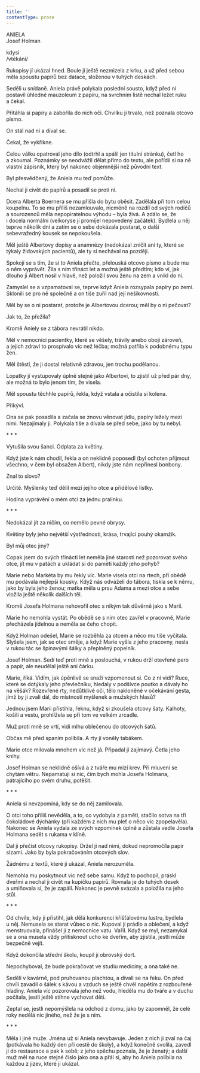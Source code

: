 ```yaml
---
title: ''
contentType: prose
---
```


ANIELA  
Josef Holman

kdysi  
/vtékání/

  

Rukopisy jí ukázal hned. Boule jí ještě nezmizela z krku, a už před sebou měla spoustu papírů bez datace, složenou v tuhých deskách.

Seděli u snídaně. Aniela právě polykala poslední sousto, když před ni postavil úhledné mauzoleum z papíru, na svrchním listě nechal ležet ruku a čekal.

Přitáhla si papíry a zabořila do nich oči. Chvilku jí trvalo, než poznala otcovo písmo.

On stál nad ní a díval se.

Čekal, že vykřikne.

Celou válku opatroval jeho dílo (odtrhl a spálil jen titulní stránku), četl ho a zkoumal. Poznámky se neodvážil dělat přímo do textu, ale pořídil si na ně vlastní zápisník, který byl nakonec objemnější než původní text.

Byl přesvědčený, že Aniela mu teď pomůže.

Nechal ji civět do papírů a posadil se proti ní.

Dcera Alberta Boernera se mu přišla do bytu oběsit. Zadělala při tom celou koupelnu. To se mu příliš nezamlouvalo, nicméně na rozdíl od svých rodičů a sourozenců měla nepopiratelnou výhodu – byla živá. A zdálo se, že i docela normální (velkoryse jí promíjel nepovedený začátek). Bydlela u něj teprve několik dní a zatím se o sebe dokázala postarat, o další sebevražedný kousek se nepokoušela.

Měl ještě Albertovy dopisy a anamnézy (nedokázal zničit ani ty, které se týkaly židovských pacientů), ale ty si nechával na později.

Spokojí se s tím, že si to Aniela přečte, přelouská otcovo písmo a bude mu o něm vyprávět. Žila s ním třináct let a možná ještě předtím; kdo ví, jak dlouho ji Albert nosil v hlavě, než položil svou ženu na zem a vnikl do ní.

Zamyslel se a vzpamatoval se, teprve když Aniela rozsypala papíry po zemi. Sklonili se pro ně společně a on tiše zuřil nad její nešikovností.

Měl by se o ni postarat, protože je Albertovou dcerou; měl by o ni pečovat?

Jak to, že přežila?

Kromě Aniely se z tábora nevrátil nikdo.

Měl v nemocnici pacientky, které se věšely, trávily anebo obojí zároveň, a jejich zdraví to prospívalo víc než léčba; možná patřila k podobnému typu žen.

Měl štěstí, že ji dostal relativně zdravou, jen trochu podělanou.

Lopatky jí vystupovaly úplně stejně jako Albertovi, to zjistil už před pár dny, ale možná to bylo jenom tím, že visela.

Měl spoustu těchhle papírů, řekla, když vstala a očistila si kolena.

Přikývl.

Ona se pak posadila a začala se znovu věnovat jídlu, papíry ležely mezi nimi. Nezajímaly ji. Polykala tiše a dívala se před sebe, jako by tu nebyl.

\* \* \*

  

Vytušila svou šanci. Odplata za květiny.

Když jste k nám chodil, řekla a on neklidně poposedl (byl ochoten přijmout všechno, v čem byl obsažen Albert), nikdy jste nám nepřinesl bonbony.

Znal to slovo?

Určitě. Myšlenky teď dělil mezi jejího otce a přídělové lístky.

Hodina vyprávění o mém otci za jednu pralinku.

\* \* \*

  

Nedokázal jít za ničím, co nemělo pevné obrysy.

Květiny byly jeho největší výstředností, krása, trvající pouhý okamžik.

Byl můj otec jiný?

Copak jsem do svých třinácti let neměla jiné starosti než pozorovat svého otce, jít mu v patách a ukládat si do paměti každý jeho pohyb?

Marie nebo Markéta by mu řekly víc. Marie visela otci na rtech, při obědě mu podávala nejlepší kousky. Když nás odváželi do tábora, tiskla se k němu, jako by byla jeho ženou; matka měla u prsu Adama a mezi otce a sebe vložila ještě několik dalších těl.

Kromě Josefa Holmana nehovořil otec s nikým tak důvěrně jako s Marií.

Marie ho nemohla vystát. Po obědě se s ním otec zavřel v pracovně, Marie přecházela jídelnou a neměla se čeho chopit.

Když Holman odešel, Marie se rozběhla za otcem a něco mu tiše vyčítala. Slyšela jsem, jak se otec směje, a když Marie vyšla z jeho pracovny, nesla v rukou tác se špinavými šálky a přeplněný popelník.

Josef Holman. Sedí teď proti mně a poslouchá, v rukou drží otevřené pero a papír, ale neudělal ještě ani čárku.

Marie, říká. Vidím, jak úpěnlivě se snaží vzpomenout si. Co z ní vidí? Ruce, které se dotýkaly jeho převlečníku, hledaly v podšívce poutko a dávaly ho na věšák? Rozevřené rty, nedůtklivé oči, tělo nakloněné v očekávání gesta, jímž by ji zvali dál, do místnosti myšle­nek a mužských hlasů?

Jednou jsem Marii přistihla, řeknu, když si zkoušela otcovy šaty. Kalhoty, košili a vestu, prohlížela se při tom ve velkém zrcadle.

Muž proti mně se vrtí, vidí mlhu oblečenou do otcových šatů.

Občas mě před spaním políbila. A rty jí voněly tabákem.

Marie otce milovala mnohem víc než já. Připadal jí zajímavý. Četla jeho knihy.

Josef Holman se neklidně ošívá a z tváře mu mizí krev. Při mluvení se chytám větru. Nepamatuji si nic, čím bych mohla Josefa Holmana, pátrajícího po svém druhu, potěšit.

\* \* \*

  

Aniela si nevzpomíná, kdy se do něj zamilovala.

O otci toho příliš nevěděla, a to, co vydobyla z paměti, stačilo sotva na tři čokoládové dýchánky (při každém z nich mu pleť o něco víc zpopelavěla). Nakonec se Aniela vydala ze svých vzpomínek úplně a zůstala vedle Josefa Holmana sedět s rukama v klíně.

Dal jí přečíst otcovy rukopisy. Držel ji nad nimi, dokud nepromočila papír slzami. Jako by byla pokračováním otcových slov.

Žádnému z textů, které jí ukázal, Aniela nerozuměla.

Nemohla mu poskytnout víc než sebe samu. Když to pochopil, práskl dveřmi a nechal ji civět na kupičku papírů. Rovnala je do tuhých desek a umiňovala si, že je zapálí. Nakonec je pevně svázala a položila na jeho stůl.

\* \* \*

  

Od chvíle, kdy ji přistihl, jak dělá konkurenci křišťálovému lustru, bydlela u něj. Nemusela se starat vůbec o nic. Kupoval jí prádlo a oblečení, a když menstruovala, přinášel jí z nemocnice vatu. Vařil. Když se myl, nezamykal se a ona musela vždy přitisknout ucho ke dveřím, aby zjistila, jestli může bezpečně vejít.

Když dokončila střední školu, koupil jí obrovský dort.

Nepochyboval, že bude pokračovat ve studiu medicíny, a ona také ne.

Seděli v kavárně, pod pruhovanou plachtou, a dívali se na řeku. On před chvílí zavadil o šálek s kávou a vzduch se ještě chvěl napětím z rozbouřené hladiny. Aniela víc pozorovala jeho než vodu, hleděla mu do tváře a v duchu počítala, jestli ještě stihne vychovat děti.

Zeptal se, jestli nepomýšlela na odchod z domu, jako by zapomněl, že celé roky nedělá nic jiného, než že je s ním.

\* \* \*

  

Měla i jiné muže. Jména už si Aniela nevybavuje. Jeden z nich ji zval na čaj (potkávala ho každý den při cestě do školy), a když konečně svolila, zavedl ji do restaurace a pak k sobě; z jeho spěchu poznala, že je ženatý; a další muž měl na ruce stejné číslo jako ona a přál si, aby ho Aniela políbila na každou z jizev, které jí ukázal.
